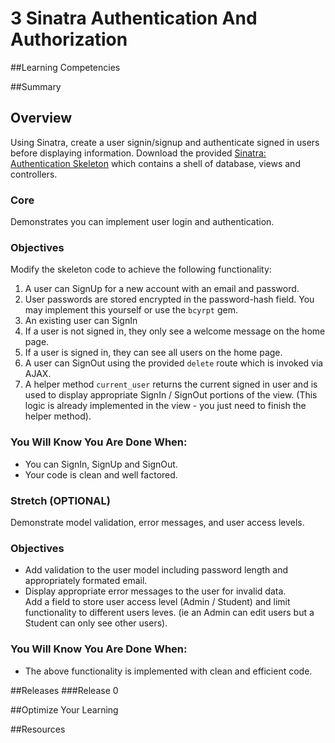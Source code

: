 # 3 Sinatra Authentication And Authorization 
 
##Learning Competencies 

##Summary 

 ## Overview

Using Sinatra, create a user signin/signup and authenticate signed in users before displaying information. Download the provided [Sinatra: Authentication Skeleton](http://s3.amazonaws.com/dbc_socrates/challenges/sinatra_authentication.zip) which contains a shell of database, views and controllers. 

### Core
Demonstrates you can implement user login and authentication.

### Objectives

Modify the skeleton code to achieve the following functionality:

1. A user can SignUp for a new account with an email and password.  
2. User passwords are stored encrypted in the password-hash field.  You may implement this yourself or use the `bcyrpt` gem.
3. An existing user can SignIn
4. If a user is not signed in, they only see a welcome message on the home page.
5. If a user is signed in, they can see all users on the home page.
6. A user can SignOut using the provided `delete` route which is invoked via AJAX.
7. A helper method `current_user`  returns the current signed in user and is used to display appropriate SignIn / SignOut portions of the view.  (This logic is already implemented in the view - you just need to finish the helper method).

### You Will Know You Are Done When:
* You can SignIn, SignUp and SignOut.
* Your code is clean and well factored.

### Stretch (OPTIONAL)
Demonstrate model validation, error messages, and user access levels.

### Objectives

* Add validation to the user model including password length and appropriately formated email.  
* Display appropriate error messages to the user for invalid data.   
Add a field to store user access level (Admin / Student) and limit functionality to different users leves. (ie an Admin can edit users but a Student can only see other users).  

### You Will Know You Are Done When:
* The above functionality is implemented with clean and efficient code.  

##Releases
###Release 0 

##Optimize Your Learning 

##Resources